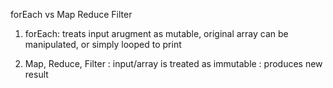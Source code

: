
forEach vs Map Reduce Filter

1.  forEach: treats input arugment as mutable, original array can be manipulated, or simply looped to print

2.  Map, Reduce, Filter : input/array is treated as immutable : produces new result
